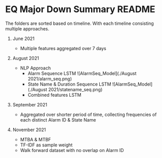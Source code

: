 # EQ Major Down Summary README

The folders are sorted based on timeline. With each timeline consisting multiple approaches. <br/>

1. June 2021
    - Multiple features aggregated over 7 days

2. August 2021
    - NLP Approach
        - Alarm Sequence LSTM
        ![AlarmSeq_Model](./August 2021/alarm_seq.png)
        - State Name & Duration Sequence LSTM
        ![AlarmSeq_Model](./August 2021/statename_seq.png)
        - Combined features LSTM

3. September 2021
    - Aggregated over shorter period of time, collecting frequencies of each distinct Alarm ID & State Name

4. November 2021
    - MTBA & MTBF
    - TF-IDF as sample weight
    - Walk forward dataset with no overlap on Alarm ID

